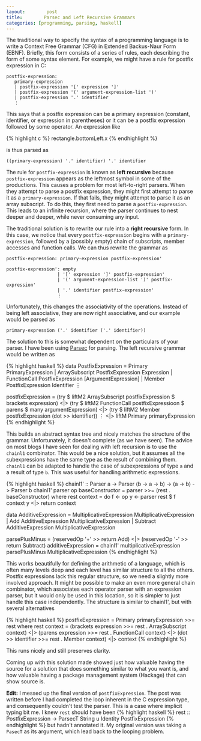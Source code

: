 ```yaml
---
layout:        post
title:        Parsec and Left Recursive Grammars
categories: [programming, parsing, haskell]
---
```

The traditional way to specify the syntax of a programming language is to write
a Context Free Grammar (CFG) in Extended Backus-Naur Form (EBNF). Briefly, this
form consists of a series of rules, each describing the form of some syntax
element. For example, we might have a rule for postfix expression in C:

    postfix-expression:
       primary-expression
       | postfix-expression '[' expression ']'
       | postfix-expression '(' argument-expression-list ')'
       | postfix-expression '.' identifier
       ⋮

This says that a postfix expression can be a primary expression (constant,
identifier, or expression in parentheses) or it can be a postfix expression
followed by some operator. An expression like

{% highlight c %}
rectangle.bottomLeft.x
{% endhighlight %}

is thus parsed as

    ((primary-expression) '.' identifier) '.' identifier

The rule for `postfix-expression` is known as **left recursive** because
`postfix-expression` appears as the leftmost symbol in some of the productions.
This causes a problem for most left-to-right parsers. When they attempt to parse
a postfix expression, they might first attempt to parse it as a
`primary-expression`. If that fails, they might attempt to parse it as an array
subscript. To do this, they first need to parse a `postfix-expression`. This
leads to an infinite recursion, where the parser continues to nest deeper and
deeper, while never consuming any input.

The traditional solution is to rewrite our rule into a **right recursive** form.
In this case, we notice that every `postfix-expression` begins with a
`primary-expression`, followed by a (possibly empty) chain of subscripts, member accesses and
function calls.
We can thus rewrite the grammar as

    postfix-expression: primary-expression postfix-expression'

    postfix-expression': empty
                       | '[' expression ']' postfix-expression'
                       | '(' argument-expression-list ')' postfix-expression'
                       | '.' identifier postfix-expression'
                       ⋮

Unfortunately, this changes the associativity of the operations. Instead of
being left associative, they are now right associative, and our example would be
parsed as

    primary-expression ('.' identifier ('.' identifier))

The solution to this is somewhat dependent on the particulars of your parser.
I have been using [Parsec](https://wiki.haskell.org/Parsec) for parsing. The
left recursive grammar would be written as

{% highlight haskell %}
data PostfixExpression = Primary PrimaryExpression
                       | ArraySubscript PostfixExpression Expression
                       | FunctionCall PostfixExpression [ArgumentExpression]
                       | Member PostfixExpression Identifier
                       ⋮
                       
postfixExpression =
    (try $ liftM2 ArraySubscript postfixExpression $ brackets expression)
    <|> (try $ liftM2 FunctionCall postfixExpressioon $ parens $ many argumentExpression)
    <|> (try $ liftM2 Member postfixExpression (dot >> identifier))
    ⋮
    <|> liftM Primary primaryExpression
{% endhighlight %}

This builds an abstract syntax tree and nicely matches the structure of the
grammar. Unfortunately, it doesn't complete (as we have seen). The advice on most
blogs I have seen for dealing with left recursion is to use the `chainl1`
combinator. This would be a nice solution, but it assumes all the subexpressions
have the same type as the result of combining them. `chainl1` can be adapted to
handle the case of subexpressions of type `a` and a result of type `b`. This was
useful for handling arithmetic expressions.

{% highlight haskell %}
chainl1' :: Parser a -> Parser (b -> a -> b) -> (a -> b) -> Parser b
chainl1' parser op baseConstructor = parser >>= (rest . baseConstructor)
    where rest context = do
                             f <- op
                             y <- parser
                             rest $ f context y
                         <|> return context

data AdditiveExpression = MultiplicativeExpression MultiplicativeExpression
                        | Add AdditiveExpression MultiplicativeExpression
                        | Subtract AdditiveExpression MultiplicativeExpression

parsePlusMinus = (reservedOp '+' >> return Add) <|> (reservedOp '-' >> return Subtract)
additiveExpression = chainl1' multiplicativeExpression parsePlusMinus MultiplicativeExpression
{% endhighlight %}

This works beautifully for defining the arithmetic of a language, which is often
many levels deep and each level has similar structure to all the others. Postfix
expressions lack this regular structure, so we need a slightly more involved
approach. It might be possible to make an even more general chain combinator,
which associates each operator parser with an expression parser, but it would
only be used in this location, so it is simpler to just handle this case
independently. The structure is similar to chainl1', but with several
alternatives

{% highlight haskell %}
postfixExpression = Primary primaryExpression >>= rest
    where rest context =
                         (brackets expression >>= rest . ArraySubscript context)
                         <|> (parens expression >>= rest . FunctionCall context)
                         <|> (dot >> identifier >>= rest . Member context)
                         <|> context
{% endhighlight %}

This runs nicely and still preserves clarity.

Coming up with this solution made showed just how valuable having the source for
a solution that does something similar to what you want is, and how valuable
having a package management system (Hackage) that can show source is.


**Edit:** I messed up the final version of `postfixExpression`.
The post was written before I had completed the loop inherent in the C expression type,
and consequently couldn't test the parser.
This is a case where implicit typing bit me.
I knew `rest` should have been
{% highlight haskell %}
rest :: PostfixExpression -> ParsecT String u Identity PostfixExpression
{% endhighlight %}
but hadn't annotated it. My original version was taking a `PasecT` as its argument,
which lead back to the looping problem.